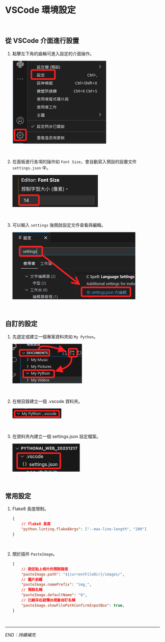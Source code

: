 # VSCode 環境設定

<br>

## 從 VSCode 介面進行設置

1. 點擊左下角的齒輪可進入設定的介面操作。

    ![](images/img_30.png)

<br>

2. 在面板進行各項的操作如 `Font Size`，會自動寫入預設的設置文件 `settings.json` 中。

    ![](images/img_42.png)

<br>

3. 可以輸入 `settings` 後開啟設定文件查看與編輯。

    ![](images/img_31.png)

<br>

## 自訂的設定

1. 先選定或建立一個專案資料夾如 `My Python`。

    ![](images/img_32.png)

<br>

2. 在根目錄建立一個 .vscode 資料夾。
    
    ![](images/img_33.png)

<br>

3. 在資料夾內建立一個 settings.json 設定檔案。

    ![](images/img_28.png)

<br>

## 常用設定

1. Flake8 長度限制。

    ```json
    {
        // flake8 長度
        "python.linting.flake8Args": ["--max-line-length", "200"]
    }
    ```

<br>

2. 關於插件 `PasteImage`。

    ```json
    {
        // 設定貼上相片的預設路徑
        "pasteImage.path": "${currentFileDir}/images/", 
        // 圖片前綴
        "pasteImage.namePrefix": "img_",
        // 預設名稱
        "pasteImage.defaultName": "0",
        // 已經存在就彈出視窗自訂名稱
        "pasteImage.showFilePathConfirmInputBox": true,
    }
    ```

<br>

---

_END：持續補充_